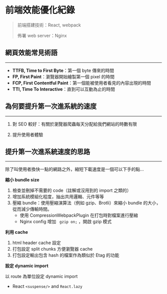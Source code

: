 # 前端效能優化紀錄

> 前端搭建技術：React, webpack
>
> 佈署 web server：Nginx

## 網頁效能常見術語

---

- **TTFB, Time to First Byte**：第一個 byte 傳來的時間
- **FP, First Paint**：瀏覽器開始繪製第一個 pixel 的時間
- **FCP, First Contentful Paint**：第一個能被使用者看見的內容出現的時間
- **TTI, Time To Interactive**：直到可以互動為止的時間

## 為何要提升第一次進系統的速度

---

1. 對 SEO 較好：有關於瀏覽器爬蟲每天分配給我們網站的時數有限

2. 提升使用者體驗

## 提升第一次進系統速度的思路

---

除了叫使用者換快一點的網路之外，縮短下載速度是一個可以下手的點…

**縮小 bundle size**

1. 檢查並刪掉不需要的 code（註解或沒用到的 import 之類的）
2. 增加系統模組化程度，抽出共用邏輯、元件等等
3. 壓縮 bundle：使用壓縮演算法（例如 gzip、Brotli）來縮小 bundle 的大小，從而減少傳輸時間。
   - 使用 CompressionWebpackPlugin 在打包時對檔案進行壓縮
   - Nginx config 增加 ` gzip on;` ，開啟 gzip 模式

**利用 cache**

1. html header cache 設定
2. 打包設定 split chunks 方便瀏覽器 cache
3. 打包設定輸出包含 hash 的檔案作為類似於 Etag 的功能

**設定 dynamic import**

以 route 為單位設定 dynamic import

- React `<suspense/>` and `React.lazy`
